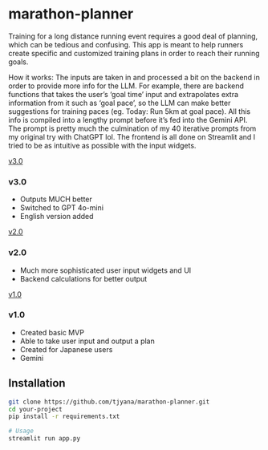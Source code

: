 # marathon-planner

Training for a long distance running event requires a good deal of planning, which can be tedious and confusing. This app is meant to help runners create specific and customized training plans in order to reach their running goals.

How it works:
The inputs are taken in and processed a bit on the backend in order to provide more info for the LLM. For example, there are backend functions that takes the user’s ‘goal time’ input and extrapolates extra information from it such as ‘goal pace’, so the LLM can make better suggestions for training paces (eg. Today: Run 5km at goal pace).
All this info is compiled into a lengthy prompt before it’s fed into the Gemini API. The prompt is pretty much the culmination of my 40 iterative prompts from my original try with ChatGPT lol.
The frontend is all done on Streamlit and I tried to be as intuitive as possible with the input widgets.

[v3.0](https://github.com/tjyana/RunReady/releases/tag/v3.0)
### v3.0
- Outputs MUCH better
- Switched to GPT 4o-mini
- English version added

[v2.0](https://github.com/tjyana/RunReady/releases/tag/v2.0)
### v2.0
- Much more sophisticated user input widgets and UI
- Backend calculations for better output

[v1.0](https://github.com/tjyana/marathon-planner/releases/tag/v1.0)

### v1.0
- Created basic MVP
- Able to take user input and output a plan
- Created for Japanese users
- Gemini

## Installation

```sh
git clone https://github.com/tjyana/marathon-planner.git
cd your-project
pip install -r requirements.txt

# Usage
streamlit run app.py
